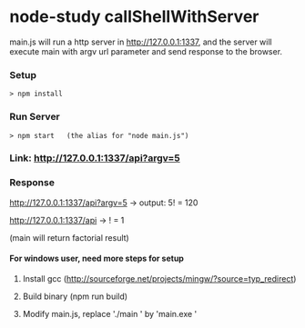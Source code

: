 # node-study callShellWithServer

main.js will run a http server in http://127.0.0.1:1337,
and the server will execute main with argv url parameter and send response to the browser.

### Setup
```
> npm install
```

### Run Server
```
> npm start   (the alias for "node main.js")
```

### Link: http://127.0.0.1:1337/api?argv=5

### Response

http://127.0.0.1:1337/api?argv=5 -> output: 5! = 120

http://127.0.0.1:1337/api -> ! = 1

(main will return factorial result)

#### For windows user, need more steps for setup

1. Install gcc  (http://sourceforge.net/projects/mingw/?source=typ_redirect)

2. Build binary (npm run build)

3. Modify main.js, replace './main ' by 'main.exe '
